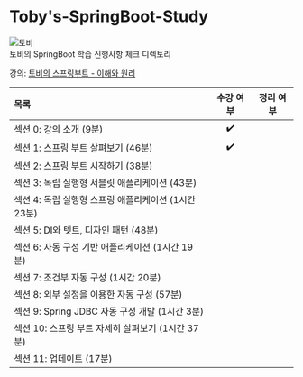 # Toby's-SpringBoot-Study
![토비](https://user-images.githubusercontent.com/83942393/217674094-c6f5fea8-4806-4329-a4df-b2d51ce2c282.jpg)</br>
토비의 SpringBoot 학습 진행사항 체크 디렉토리

강의: [토비의 스프링부트 - 이해와 원리](https://www.inflearn.com/course/%ED%86%A0%EB%B9%84-%EC%8A%A4%ED%94%84%EB%A7%81%EB%B6%80%ED%8A%B8-%EC%9D%B4%ED%95%B4%EC%99%80%EC%9B%90%EB%A6%AC#curriculum)

| 목록 | 수강 여부 | 정리 여부 |
|:-----|:-----:|:-----:|
| 섹션 0: 강의 소개 (9분) | ✔️ |  |
| 섹션 1: 스프링 부트 살펴보기 (46분) | ✔️ |  |
| 섹션 2: 스프링 부트 시작하기 (38분) |  |  |
| 섹션 3: 독립 실행형 서블릿 애플리케이션 (43분) |  |  |
| 섹션 4: 독립 실행형 스프링 애플리케이션 (1시간 23분) | |  |
| 섹션 5: DI와 텟트, 디자인 패턴 (48분) |  |  |
| 섹션 6: 자동 구성 기반 애플리케이션 (1시간 19분) |  |  |
| 섹션 7: 조건부 자동 구성 (1시간 20분) |  |  |
| 섹션 8: 외부 설정을 이용한 자동 구성 (57분) |  |  |
| 섹션 9: Spring JDBC 자동 구성 개발 (1시간 3분) |  |  |
| 섹션 10: 스프링 부트 자세히 살펴보기 (1시간 37분) |  |  |
| 섹션 11: 업데이트 (17분) |  |  | 
